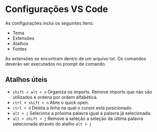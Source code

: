 # Configurações VS Code
As configurações inclui os seguintes itens:
* Tema
* Extensões
* Atalhos
* Fontes

As extensões se encontram dentro de um arquivo txt. Os comandos deverão ser executados no prompt de comando.

## Atalhos úteis
* `shift + alt + o` Organiza os imports. Remove imports que não são utilizados e ordena por ordem alfabética.
* `ctrl + shift + n` Abre o quick open.
* `ctrl + d` Deleta a linha na qual o cursor está posicionado.
* `alt + j` Seleciona a próxima palavra igual a palavra já selecionada.
* `alt + shift + j` Remove a seleção a seleção da última palavra selecionada através do atalho `alt + j`
